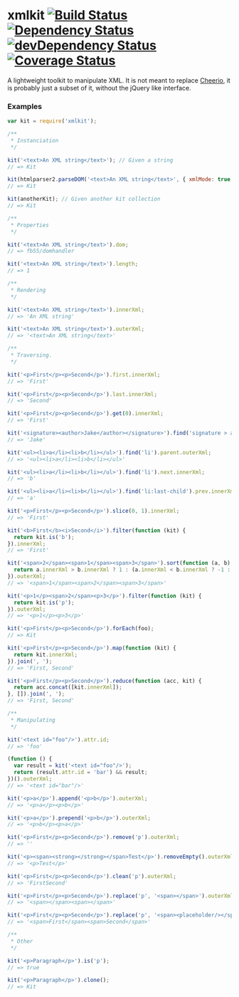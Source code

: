 # xmlkit [![Build Status][status]](https://travis-ci.org/lemonde/xmlkit) [![Dependency Status][deps]](https://david-dm.org/lemonde/xmlkit) [![devDependency Status][devdeps]](https://david-dm.org/lemonde/xmlkit#info=devDependencies) [![Coverage Status][coverage]](https://coveralls.io/r/lemonde/xmlkit)

[status]: https://travis-ci.org/lemonde/xmlkit.svg?branch=master
[deps]: https://david-dm.org/lemonde/xmlkit.svg
[devdeps]: https://david-dm.org/lemonde/xmlkit/dev-status.svg
[coverage]: https://coveralls.io/repos/lemonde/xmlkit/badge.png

A lightweight toolkit to manipulate XML. It is not meant to replace [Cheerio](https://github.com/cheeriojs/cheerio), it is probably just a subset of it, without the jQuery like interface.

### Examples
```javascript
var kit = require('xmlkit');

/**
 * Instanciation
 */

kit('<text>An XML string</text>'); // Given a string
// => Kit

kit(htmlparser2.parseDOM('<text>An XML string</text>', { xmlMode: true })); // Given fb55/domhandler
// => Kit

kit(anotherKit); // Given another kit collection
// => Kit

/**
 * Properties
 */

kit('<text>An XML string</text>').dom;
// => fb55/domhandler

kit('<text>An XML string</text>').length;
// => 1

/**
 * Rendering
 */

kit('<text>An XML string</text>').innerXml;
// => 'An XML string'

kit('<text>An XML string</text>').outerXml;
// => '<text>An XML string</text>'

/**
 * Traversing.
 */

kit('<p>First</p><p>Second</p>').first.innerXml;
// => 'First'

kit('<p>First</p><p>Second</p>').last.innerXml;
// => 'Second'

kit('<p>First</p><p>Second</p>').get(0).innerXml;
// => 'First'

kit('<signature><author>Jake</author></signature>').find('signature > author').innerXml;
// => 'Jake'

kit('<ul><li>a</li><li>b</li></ul>').find('li').parent.outerXml;
// => '<ul><li>a</li><li>b</li></ul>'

kit('<ul><li>a</li><li>b</li></ul>').find('li').next.innerXml;
// => 'b'

kit('<ul><li>a</li><li>b</li></ul>').find('li:last-child').prev.innerXml;
// => 'a'

kit('<p>First</p><p>Second</p>').slice(0, 1).innerXml;
// => 'First'

kit('<b>First</b><i>Second</i>').filter(function (kit) {
  return kit.is('b');
}).innerXml;
// => 'First'

kit('<span>2</span><span>1</span><span>3</span>').sort(function (a, b) {
  return a.innerXml > b.innerXml ? 1 : (a.innerXml < b.innerXml ? -1 : 0);
}).outerXml;
// => '<span>1</span><span>2</span><span>3</span>'

kit('<p>1</p><span>2</span><p>3</p>').filter(function (kit) {
  return kit.is('p');
}).outerXml;
// => '<p>1</p><p>3</p>'

kit('<p>First</p><p>Second</p>').forEach(foo);
// => Kit

kit('<p>First</p><p>Second</p>').map(function (kit) {
  return kit.innerXml;
}).join(', ');
// => 'First, Second'

kit('<p>First</p><p>Second</p>').reduce(function (acc, kit) {
  return acc.concat([kit.innerXml]);
}, []).join(', ');
// => 'First, Second'

/**
 * Manipulating
 */

kit('<text id="foo"/>').attr.id;
// => 'foo'

(function () {
  var result = kit('<text id="foo"/>');
  return (result.attr.id = 'bar') && result;
})().outerXml;
// => '<text id="bar"/>'

kit('<p>a</p>').append('<p>b</p>').outerXml;
// => '<p>a</p><p>b</p>'

kit('<p>a</p>').prepend('<p>b</p>').outerXml;
// => '<p>b</p><p>a</p>'

kit('<p>First</p><p>Second</p>').remove('p').outerXml;
// => ''

kit('<p><span><strong></strong></span>Test</p>').removeEmpty().outerXml;
// => '<p>Test</p>'

kit('<p>First</p><p>Second</p>').clean('p').outerXml;
// => 'FirstSecond'

kit('<p>First</p><p>Second</p>').replace('p', '<span></span>').outerXml;
// => '<span></span><span></span>'

kit('<p>First</p><p>Second</p>').replace('p', '<span><placeholder/></span>').outerXml;
// => '<span>First</span><span>Second</span>'

/**
 * Other
 */

kit('<p>Paragraph</p>').is('p');
// => true

kit('<p>Paragraph</p>').clone();
// => Kit
```
